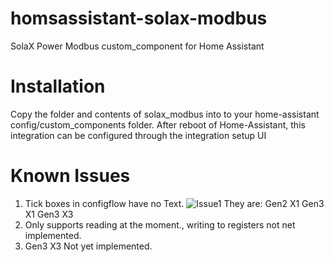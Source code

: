 # homsassistant-solax-modbus
SolaX Power Modbus custom_component for Home Assistant

# Installation
Copy the folder and contents of solax_modbus into to your home-assistant config/custom_components folder.
After reboot of Home-Assistant, this integration can be configured through the integration setup UI

# Known Issues

1. Tick boxes in configflow have no Text.
![Issue1](https://github.com/wills106/homsassistant-solax-modbus/blob/main/images/issue1.png)
They are:
Gen2 X1
Gen3 X1
Gen3 X3
2. Only supports reading at the moment., writing to registers not net implemented.
3. Gen3 X3 Not yet implemented.
